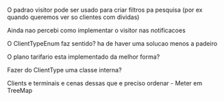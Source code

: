 O padrao visitor pode ser usado para criar filtros pa pesquisa (por ex quando queremos ver so clientes com dividas)

Ainda nao percebi como implementar o visitor nas notificacoes

O ClientTypeEnum faz sentido? ha de haver uma solucao menos a padeiro

O plano tarifario esta implementado da melhor forma?

Fazer do ClientType uma classe interna?

Clients e terminais e cenas dessas que e preciso ordenar - Meter em TreeMap